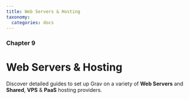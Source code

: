 ```yaml
---
title: Web Servers & Hosting
taxonomy:
  categories: docs
---
```


### Chapter 9

# Web Servers & Hosting

Discover detailed guides to set up Grav on a variety of **Web Servers** and **Shared**, **VPS** & **PaaS** hosting providers.
